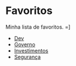 # Favoritos
Minha lista de favoritos. =]
- [Dev](dev.md)
- [Governo](governo.md)
- [Investimentos](investimentos.md)
- [Segurança](seguranca.md)
